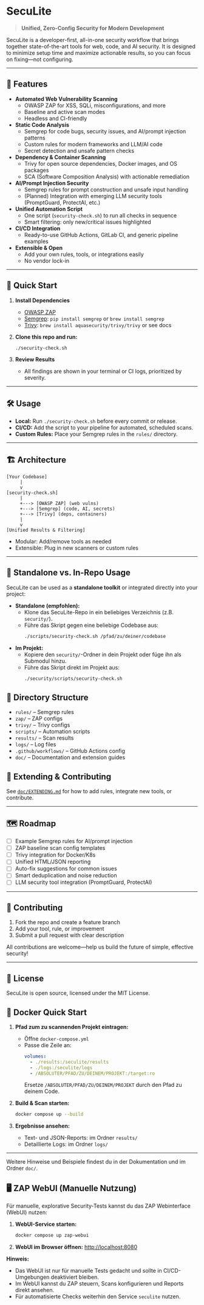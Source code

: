 # SecuLite

> **Unified, Zero-Config Security for Modern Development**

SecuLite is a developer-first, all-in-one security workflow that brings together state-of-the-art tools for web, code, and AI security. It is designed to minimize setup time and maximize actionable results, so you can focus on fixing—not configuring.

---

## 🚀 Features

- **Automated Web Vulnerability Scanning**
  - OWASP ZAP for XSS, SQLi, misconfigurations, and more
  - Baseline and active scan modes
  - Headless and CI-friendly
- **Static Code Analysis**
  - Semgrep for code bugs, security issues, and AI/prompt injection patterns
  - Custom rules for modern frameworks and LLM/AI code
  - Secret detection and unsafe pattern checks
- **Dependency & Container Scanning**
  - Trivy for open source dependencies, Docker images, and OS packages
  - SCA (Software Composition Analysis) with actionable remediation
- **AI/Prompt Injection Security**
  - Semgrep rules for prompt construction and unsafe input handling
  - (Planned) Integration with emerging LLM security tools (PromptGuard, ProtectAI, etc.)
- **Unified Automation Script**
  - One script (`security-check.sh`) to run all checks in sequence
  - Smart filtering: only new/critical issues highlighted
- **CI/CD Integration**
  - Ready-to-use GitHub Actions, GitLab CI, and generic pipeline examples
- **Extensible & Open**
  - Add your own rules, tools, or integrations easily
  - No vendor lock-in

---

## 🏁 Quick Start

1. **Install Dependencies**
   - [OWASP ZAP](https://www.zaproxy.org/download/)
   - [Semgrep](https://semgrep.dev/docs/getting-started/): `pip install semgrep` or `brew install semgrep`
   - [Trivy](https://aquasecurity.github.io/trivy/v0.18.3/getting-started/): `brew install aquasecurity/trivy/trivy` or see docs

2. **Clone this repo and run:**
   ```sh
   ./security-check.sh
   ```

3. **Review Results**
   - All findings are shown in your terminal or CI logs, prioritized by severity.

---

## 🛠 Usage

- **Local:** Run `./security-check.sh` before every commit or release.
- **CI/CD:** Add the script to your pipeline for automated, scheduled scans.
- **Custom Rules:** Place your Semgrep rules in the `rules/` directory.

---

## 🏗 Architecture

```
[Your Codebase]
     |
     v
[security-check.sh]
     |
     +---> [OWASP ZAP] (web vulns)
     +---> [Semgrep] (code, AI, secrets)
     +---> [Trivy] (deps, containers)
     |
     v
[Unified Results & Filtering]
```

- Modular: Add/remove tools as needed
- Extensible: Plug in new scanners or custom rules

---

## 🏃 Standalone vs. In-Repo Usage

SecuLite can be used as a **standalone toolkit** or integrated directly into your project:

- **Standalone (empfohlen):**
  - Klone das SecuLite-Repo in ein beliebiges Verzeichnis (z.B. `security/`).
  - Führe das Skript gegen eine beliebige Codebase aus:
    ```sh
    ./scripts/security-check.sh /pfad/zu/deiner/codebase
    ```
- **Im Projekt:**
  - Kopiere den `security/`-Ordner in dein Projekt oder füge ihn als Submodul hinzu.
  - Führe das Skript direkt im Projekt aus:
    ```sh
    ./security/scripts/security-check.sh
    ```

## 📂 Directory Structure

- `rules/` – Semgrep rules
- `zap/` – ZAP configs
- `trivy/` – Trivy configs
- `scripts/` – Automation scripts
- `results/` – Scan results
- `logs/` – Log files
- `.github/workflows/` – GitHub Actions config
- `doc/` – Documentation and extension guides

## 🔌 Extending & Contributing

See [`doc/EXTENDING.md`](doc/EXTENDING.md) for how to add rules, integrate new tools, or contribute.

---

## 🗺 Roadmap

- [ ] Example Semgrep rules for AI/prompt injection
- [ ] ZAP baseline scan config templates
- [ ] Trivy integration for Docker/K8s
- [ ] Unified HTML/JSON reporting
- [ ] Auto-fix suggestions for common issues
- [ ] Smart deduplication and noise reduction
- [ ] LLM security tool integration (PromptGuard, ProtectAI)

---

## 🤝 Contributing

1. Fork the repo and create a feature branch
2. Add your tool, rule, or improvement
3. Submit a pull request with clear description

All contributions are welcome—help us build the future of simple, effective security!

---

## 📄 License

SecuLite is open source, licensed under the MIT License.

## 🐳 Docker Quick Start

1. **Pfad zum zu scannenden Projekt eintragen:**
   - Öffne `docker-compose.yml`
   - Passe die Zeile an:
     ```yaml
     volumes:
       - ./results:/seculite/results
       - ./logs:/seculite/logs
       - /ABSOLUTER/PFAD/ZU/DEINEM/PROJEKT:/target:ro
     ```
     Ersetze `/ABSOLUTER/PFAD/ZU/DEINEM/PROJEKT` durch den Pfad zu deinem Code.

2. **Build & Scan starten:**
   ```sh
   docker compose up --build
   ```

3. **Ergebnisse ansehen:**
   - Text- und JSON-Reports: im Ordner `results/`
   - Detaillierte Logs: im Ordner `logs/`

---

Weitere Hinweise und Beispiele findest du in der Dokumentation und im Ordner `doc/`.

## 🖥️ ZAP WebUI (Manuelle Nutzung)

Für manuelle, explorative Security-Tests kannst du das ZAP Webinterface (WebUI) nutzen:

1. **WebUI-Service starten:**
   ```sh
   docker compose up zap-webui
   ```
2. **WebUI im Browser öffnen:**
   [http://localhost:8080](http://localhost:8080)

**Hinweis:**
- Das WebUI ist nur für manuelle Tests gedacht und sollte in CI/CD-Umgebungen deaktiviert bleiben.
- Im WebUI kannst du ZAP steuern, Scans konfigurieren und Reports direkt ansehen.
- Für automatisierte Checks weiterhin den Service `seculite` nutzen.
